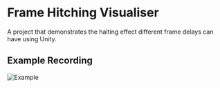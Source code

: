 # Frame Hitching Visualiser
A project that demonstrates the halting effect different frame delays can have using Unity.

## Example Recording
![Example](https://media.githubusercontent.com/media/paper-cats/example-unity-frame-hitching/main/Recordings/FrameUpdateDelayExample.50fps.gif)
